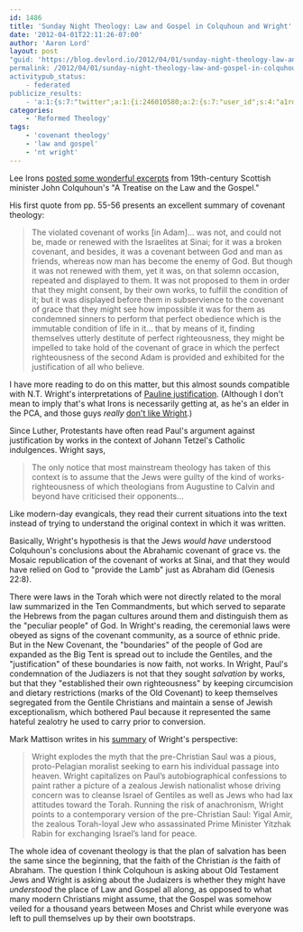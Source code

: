 ```yaml
---
id: 1486
title: 'Sunday Night Theology: Law and Gospel in Colquhoun and Wright'
date: '2012-04-01T22:11:26-07:00'
author: 'Aaron Lord'
layout: post
"guid: 'https://blog.devlord.io/2012/04/01/sunday-night-theology-law-and-gospel-in-colquhoun-and-wright/'
permalink: /2012/04/01/sunday-night-theology-law-and-gospel-in-colquhoun-and-wright/
activitypub_status:
    - federated
publicize_results:
    - 'a:1:{s:7:"twitter";a:1:{i:246010580;a:2:{s:7:"user_id";s:4:"a1rd";s:7:"post_id";s:18:"186697334317531137";}}}'
categories:
    - 'Reformed Theology'
tags:
    - 'covenant theology'
    - 'law and gospel'
    - 'nt wright'
---
```


<p>Lee Irons <a href="http://upper-register.typepad.com/blog/2012/03/colquhouns-a-treatise-on-the-law-and-the-gospel.html">posted some wonderful excerpts</a> from 19th-century Scottish minister John Colquhoun's &quot;A Treatise on the Law and the Gospel.&quot;</p>
<p>His first quote from pp. 55-56 presents an excellent summary of covenant theology: </p>
<blockquote>
<p>The violated covenant of works [in Adam]… was not, and could not be, made or renewed with the Israelites at Sinai; for it was a broken covenant, and besides, it was a covenant between God and man as friends, whereas now man has become the enemy of God. But though it was not renewed with them, yet it was, on that solemn occasion, repeated and displayed to them. It was not proposed to them in order that they might consent, by their own works, to fulfill the condition of it; but it was displayed before them in subservience to the covenant of grace that they might see how impossible it was for them as condemned sinners to perform that perfect obedience which is the immutable condition of life in it… that by means of it, finding themselves utterly destitute of perfect righteousness, they might be impelled to take hold of the covenant of grace in which the perfect righteousness of the second Adam is provided and exhibited for the justification of all who believe. </p>
</blockquote>
<p>I have more reading to do on this matter, but this almost sounds compatible with N.T. Wright's interpretations of <a href="http://www.ntwrightpage.com/Wright_New_Perspectives.htm">Pauline justification</a>. (Although I don't mean to imply that's what Irons is necessarily getting at, as he's an elder in the PCA, and those guys <em>really</em> <a href="http://adrianwarnock.com/2007/04/the-pca-considering-excluding-followers-of-n-t-wright/">don't like Wright</a>.)</p>
<p>Since Luther, Protestants have often read Paul's argument against justification by works in the context of Johann Tetzel's Catholic indulgences. Wright says,</p>
<blockquote>
<p>The only notice that most mainstream theology has taken of this context is to assume that the Jews were guilty of the kind of works-righteousness of which theologians from Augustine to Calvin and beyond have criticised their opponents…</p>
</blockquote>
<p>Like modern-day evangicals, they read their current situations into the text instead of trying to understand the original context in which it was written.</p>
<p>Basically, Wright's hypothesis is that the Jews <em>would have</em> understood Colquhoun's conclusions about the Abrahamic covenant of grace vs. the Mosaic republication of the covenant of works at Sinai, and that they would have relied on God to &quot;provide the Lamb&quot; just as Abraham did (Genesis 22:8).</p>
<p>There were laws in the Torah which were not directly related to the moral law summarized in the Ten Commandments, but which served to separate the Hebrews from the pagan cultures around them and distinguish them as the &quot;peculiar people&quot; of God. In Wright's reading, the ceremonial laws were obeyed as signs of the covenant community, as a source of ethnic pride. But in the New Covenant, the &quot;boundaries&quot; of the people of God are expanded as the Big Tent is spread out to include the Gentiles, and the &quot;justification&quot; of these boundaries is now faith, not works. In Wright, Paul's condemnation of the Judiazers is not that they sought <em>salvation</em> by works, but that they &quot;established their own righteousness&quot; by keeping circumcision and dietary restrictions (marks of the Old Covenant) to keep themselves segregated from the Gentile Christians and maintain a sense of Jewish exceptionalism, which bothered Paul because it represented the same hateful zealotry he used to carry prior to conversion.</p>
<p>Mark Mattison writes in his <a href="http://www.thepaulpage.com/a-summary-of-the-new-perspective-on-paul/">summary</a> of Wright's perspective:</p>
<blockquote>
<p>Wright explodes the myth that the pre-Christian Saul was a pious, proto-Pelagian moralist seeking to earn his individual passage into heaven. Wright capitalizes on Paul’s autobiographical confessions to paint rather a picture of a zealous Jewish nationalist whose driving concern was to cleanse Israel of Gentiles as well as Jews who had lax attitudes toward the Torah. Running the risk of anachronism, Wright points to a contemporary version of the pre-Christian Saul: Yigal Amir, the zealous Torah-loyal Jew who assassinated Prime Minister Yitzhak Rabin for exchanging Israel’s land for peace.</p>
</blockquote>
<p>The whole idea of covenant theology is that the plan of salvation has been the same since the beginning, that the faith of the Christian <em>is</em> the faith of Abraham. The question I think Colquhoun is asking about Old Testament Jews and Wright is asking about the Judaizers is whether they might have <em>understood</em> the place of Law and Gospel all along, as opposed to what many modern Christians might assume, that the Gospel was somehow veiled for a thousand years between Moses and Christ while everyone was left to pull themselves up by their own bootstraps.</p>
